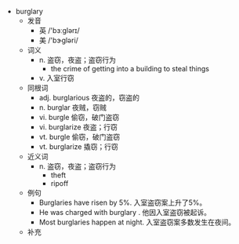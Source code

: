 - burglary
  - 发音
    - 英 /'bɜːglərɪ/
    - 美 /'bɝɡləri/
  - 词义
    - n. 盗窃，夜盗；盗窃行为
      - the crime of getting into a building to steal things
    - v. 入室行窃
  - 同根词
    - adj. burglarious 夜盗的，窃盗的
    - n. burglar 夜贼，窃贼
    - vi. burgle 偷窃，破门盗窃
    - vi. burglarize 夜盗；行窃
    - vt. burgle 偷窃，破门盗窃
    - vt. burglarize 撬窃；行窃
  - 近义词
    - n. 盗窃，夜盗；盗窃行为
      - theft
      - ripoff
  - 例句
    - Burglaries have risen by 5%. 入室盗窃案上升了5%。
    - He was charged with burglary . 他因入室盗窃被起诉。
    - Most burglaries happen at night. 入室盗窃案多数发生在夜间。
  - 补充